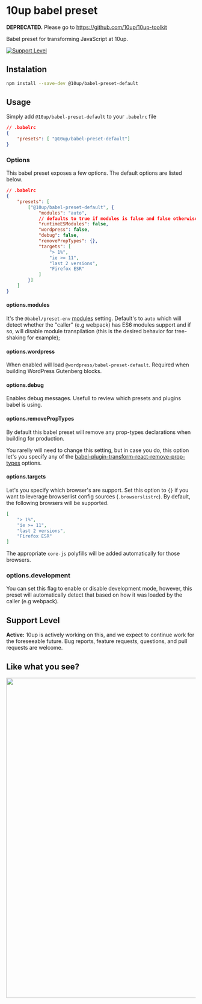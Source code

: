 # 10up babel preset

**DEPRECATED.** Please go to https://github.com/10up/10up-toolkit

Babel preset for transforming JavaScript at 10up.

[![Support Level](https://img.shields.io/badge/support-active-green.svg)](#support-level)

## Instalation

```sh
npm install --save-dev @10up/babel-preset-default
```

## Usage

Simply add `@10up/babel-preset-default` to your `.babelrc` file
```json
// .babelrc
{
    "presets": [ "@10up/babel-preset-default"]
}
```

### Options
This babel preset exposes a few options. The default options are listed below.

```json
// .babelrc
{
    "presets": [
        ["@10up/babel-preset-default", {
            "modules": "auto",
            // defaults to true if modules is false and false otherwise.
            "runtimeESModules": false,
            "wordpress": false,
            "debug": false,
            "removePropTypes": {},
            "targets": [
                "> 1%",
                "ie >= 11",
                "last 2 versions",
                "Firefox ESR"
            ]
        }]
    ]
}
```

#### options.modules
It's the `@babel/preset-env` [modules](https://babeljs.io/docs/en/babel-preset-env#modules) setting. Default's to `auto` which will detect whether the "caller" (e.g webpack) has ES6 modules support and if so, will disable module transpilation (this is the desired behavior for tree-shaking for example);

#### options.wordpress
When enabled will load `@wordpress/babel-preset-default`. Required when building WordPress Gutenberg blocks.

#### options.debug
Enables debug messages. Usefull to review which presets and plugins babel is using.

#### options.removePropTypes
By default this babel preset will remove any prop-types declarations when building for production.

You rarelly will need to change this setting, but in case you do, this option let's you specify any of the [babel-plugin-transform-react-remove-prop-types](https://github.com/oliviertassinari/babel-plugin-transform-react-remove-prop-types) options. 

#### options.targets

Let's you specify which browser's are support. Set this option to `{}` if you want to leverage browserlist config sources (`.browserslistrc`). By default, the following browsers will be supported.

```json
[
    "> 1%",
    "ie >= 11",
    "last 2 versions",
    "Firefox ESR"
]
```

The appropriate `core-js` polyfills will be added automatically for those browsers.

### options.development
You can set this flag to enable or disable development mode, however, this preset will automatically detect that based on how it was loaded by the caller (e.g webpack).

## Support Level

**Active:** 10up is actively working on this, and we expect to continue work for the foreseeable future. Bug reports, feature requests, questions, and pull requests are welcome.

## Like what you see?

<a href="http://10up.com/contact/"><img src="https://10up.com/uploads/2016/10/10up-Github-Banner.png" width="850"></a>

